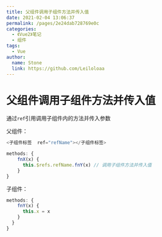 ```yaml
---
title: 父组件调用子组件方法并传入值
date: 2021-02-04 13:06:37
permalink: /pages/2e24dab728769e0c
categories:
  - 《Vue2》笔记
  - 组件
tags:
  - Vue
author:
  name: Stone
  link: https://github.com/Leiloloaa
---
```

# 父组件调用子组件方法并传入值

通过`ref`引用调用子组件内的方法并传入参数

父组件：

```js
<子组件标签  ref="refName"></子组件标签>

methods: {
    fnX(x) {
      this.$refs.refName.fnY(x) // 调用子组件方法并传入值
    }
}
```

子组件：

```js
methods: {
    fnY(x) {
      this.x = x
    }
  }
}
```
